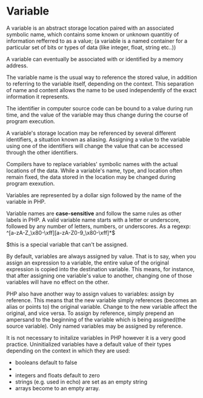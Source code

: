 <!DOCTYPE html>
<html>
	<body>
		<h1>Variable</h1>
		<p>A variable is an abstract storage location paired with an associated symbolic name, which contains some known or unknown quantitiy of information refferred to as a value; (a variable is a named container for a particular set of bits or types of data (like integer, float, string etc..))</p>
		<p>A variable can eventually be associated with or identified by a memory address.</p>
		<p>The variable name is the usual way to reference the stored value, in addition to referring to the variable itself, depending on the context. This separation of name and content allows the name to be used independently of the exact information it represents.</p>
		<p>The identifier in computer source code can be bound to a value during run time, and the value of the variable may thus change during the course of program execution.</p>
		<p>A variable's storage location may be referenced by several different identifiers, a situation known as aliasing. Assigning a value to the variable using one of the identifiers will change the value that can be accessed through the other identifiers.</p>
		<p>Compilers have to replace variables' symbolic names with the actual locations of the data. While a variable's name, type, and location often remain fixed, the data stored in the location may be changed during program exexution.</p>
		<p>Variables are represented by a dollar sign followed by the name of the variable in PHP.</p>
		<p>Variable names are <b>case-sensitive</b> and follow the same rules as other labels in PHP. A valid variable name starts with a letter or underscore, followed by any number of letters, numbers, or underscores. As a regexp: ^[a-zA-Z_\x80-\xff][a-zA-Z0-9_\x80-\xff]*$</p>
		<p>$this is a special variable that can't be assigned.</p>
		<p>By default, variables are always assigned by value. That is to say, when you assign an expression to a variable, the entire value of the original expression is copied into the destination variable. This means, for instance, that after assigning one variable's value to another, changing one of those variables will have no effect on the other.</p>
		<p>PHP also have another way to assign values to variables: assign by reference. This means that the new variable simply references (becomes an alias or points to) the original variable. Change to the new variable affect the original, and vice versa. To assign by reference, simply prepend an ampersand to the beginning of the variable which is being assigned(the source variable). Only named variables may be assigned by reference.</p>
		<p>It is not necessary to initalize variables in PHP however it is a very good practice. Uninitialized variables have a default value of their types depending on the context in which they are used:
<ul>
<li>booleans default to false<li>
<li>integers and floats default to zero</li>
<li>strings (e.g. used in echo) are set as an empty string</li>
<li>arrays become to an empty array.</li>
</ul>
</p>
	</body>
